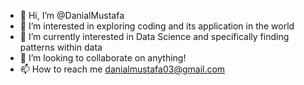 - 👋 Hi, I’m @DanialMustafa
- 👀 I’m interested in exploring coding and its application in the world
- 🌱 I’m currently interested in Data Science and specifically finding patterns within data
- 💞️ I’m looking to collaborate on anything!
- 📫 How to reach me danialmustafa03@gmail.com

<!---
DanialMustafa/DanialMustafa is a ✨ special ✨ repository because its `README.md` (this file) appears on your GitHub profile.
You can click the Preview link to take a look at your changes.
--->

